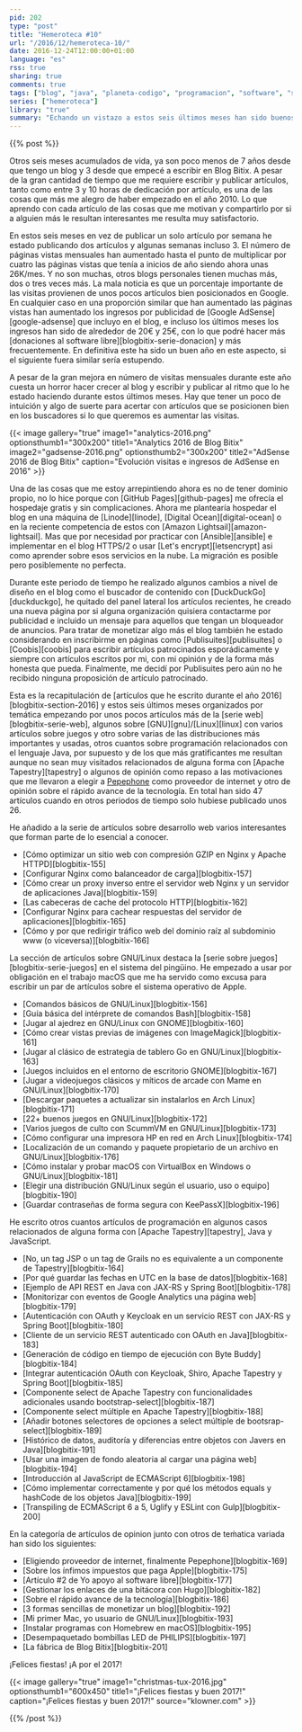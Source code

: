 ```yaml
---
pid: 202
type: "post"
title: "Hemeroteca #10"
url: "/2016/12/hemeroteca-10/"
date: 2016-12-24T12:00:00+01:00
language: "es"
rss: true
sharing: true
comments: true
tags: ["blog", "java", "planeta-codigo", "programacion", "software", "software-libre", "tapestry", "gnu-linux"]
series: ["hemeroteca"]
library: "true"
summary: "Echando un vistazo a estos seis últimos meses han sido buenos, en número de artículos que he escrito y publicado como en el aumento de número de páginas vistas mensuales con respecto a inicios de 2016 y en similar proporción los ingresos mensuales por publicidad AdSense. De esta forma el esfuerzo en tiempo que supone escribir los artículos me es recompensado de alguna forma."
---
```


{{% post %}}

Otros seis meses acumulados de vida, ya son poco menos de 7 años desde que tengo un blog y 3 desde que empecé a escribir en Blog Bitix. A pesar de la gran cantidad de tiempo que me requiere escribir y publicar artículos, tanto como entre 3 y 10 horas de dedicación por artículo, es una de las cosas que más me alegro de haber empezado en el año 2010. Lo que aprendo con cada artículo de las cosas que me motivan y compartirlo por si a alguien más le resultan interesantes me resulta muy satisfactorio.

En estos seis meses en vez de publicar un solo artículo por semana he estado publicando dos artículos y algunas semanas incluso 3. El número de páginas vistas mensuales han aumentado hasta el punto de multiplicar por cuatro las páginas vistas que tenía a inicios de año siendo ahora unas 26K/mes. Y no son muchas, otros blogs personales tienen muchas más, dos o tres veces más. La mala noticia es que un porcentaje importante de las visitas provienen de unos pocos artículos bien posicionados en Google. En cualquier caso en una proporción similar que han aumentado las páginas vistas han aumentado los ingresos por publicidad de [Google AdSense][google-adsense] que incluyo en el blog, e incluso los últimos meses los ingresos han sido de alrededor de 20€ y 25€, con lo que podré hacer más [donaciones al software libre][blogbitix-serie-donacion] y más frecuentemente. En definitiva este ha sido un buen año en este aspecto, si el siguiente fuera similar sería estupendo.

A pesar de la gran mejora en número de visitas mensuales durante este año cuesta un horror hacer crecer al blog y escribir y publicar al ritmo que lo he estado haciendo durante estos últimos meses. Hay que tener un poco de intuición y algo de suerte para acertar con artículos que se posicionen bien en los buscadores si lo que queremos es aumentar las visitas.

{{< image
    gallery="true"
    image1="analytics-2016.png" optionsthumb1="300x200" title1="Analytics 2016 de Blog Bitix"
    image2="gadsense-2016.png" optionsthumb2="300x200" title2="AdSense 2016 de Blog Bitix"
    caption="Evolución visitas e ingresos de AdSense en 2016" >}}

Una de las cosas que me estoy arrepintiendo ahora es no de tener dominio propio, no lo hice porque con [GitHub Pages][github-pages] me ofrecía el hospedaje gratis y sin complicaciones. Ahora me plantearía hospedar el blog en una máquina de [Linode][linode], [Digital Ocean][digital-ocean] o en la reciente competencia de estos con [Amazon Lightsail][amazon-lightsail]. Mas que por necesidad por practicar con [Ansible][ansible] e implementar en el blog HTTPS/2 o usar [Let's encrypt][letsencrypt] asi como aprender sobre esos servicios en la nube. La migración es posible pero posiblemente no perfecta.

Durante este periodo de tiempo he realizado algunos cambios a nivel de diseño en el blog como el buscador de contenido con [DuckDuckGo][duckduckgo], he quitado del panel lateral los artículos recientes, he creado una nueva página por si alguna organización quisiera contactarme por publicidad e incluido un mensaje para aquellos que tengan un bloqueador de anuncios. Para tratar de monetizar algo más el blog también he estado considerando en inscribirme en páginas como [Publisuites][publisuites] o [Coobis][coobis] para escribir artículos patrocinados esporádicamente y siempre con artículos escritos por mi, con mi opinión y de la forma más honesta que pueda. Finalmente, me decidí por Publisuites pero aún no he recibido ninguna proposición de artículo patrocinado.

Esta es la recapitulación de [artículos que he escrito durante el año 2016][blogbitix-section-2016] y estos seis últimos meses organizados por temática empezando por unos pocos artículos más de la [serie web][blogbitix-serie-web], algunos sobre [GNU][gnu]/[Linux][linux] con varios artículos sobre juegos y otro sobre varias de las distribuciones más importantes y usadas, otros cuantos sobre programación relacionados con el lenguaje Java, por supuesto y de los que más gratificantes me resultan aunque no sean muy visitados relacionados de alguna forma con [Apache Tapestry][tapestry] o algunos de opinión como repaso a las motivaciones que me llevaron a elegir a [Pepephone](http://www.pepephone.com/) como proveedor de internet y otro de opinión sobre el rápido avance de la tecnología. En total han sido 47 artículos cuando en otros periodos de tiempo solo hubiese publicado unos 26.

He añadido a la serie de artículos sobre desarrollo web varios interesantes que forman parte de lo esencial a conocer.

* [Cómo optimizar un sitio web con compresión GZIP en Nginx y Apache HTTPD][blogbitix-155]
* [Configurar Nginx como balanceador de carga][blogbitix-157]
* [Cómo crear un proxy inverso entre el servidor web Nginx y un servidor de aplicaciones Java][blogbitix-159]
* [Las cabeceras de cache del protocolo HTTP][blogbitix-162]
* [Configurar Nginx para cachear respuestas del servidor de aplicaciones][blogbitix-165]
* [Cómo y por que redirigir tráfico web del dominio raíz al subdominio www (o viceversa)][blogbitix-166]

La sección de artículos sobre GNU/Linux destaca la [serie sobre juegos][blogbitix-serie-juegos] en el sistema del pingüino. He empezado a usar por obligación en el trabajo macOS que me ha servido como excusa para escribir un par de artículos sobre el sistema operativo de Apple.

* [Comandos básicos de GNU/Linux][blogbitix-156]
* [Guía básica del intérprete de comandos Bash][blogbitix-158]
* [Jugar al ajedrez en GNU/Linux con GNOME][blogbitix-160]
* [Cómo crear vistas previas de imágenes con ImageMagick][blogbitix-161]
* [Jugar al clásico de estrategia de tablero Go en GNU/Linux][blogbitix-163]
* [Juegos incluidos en el entorno de escritorio GNOME][blogbitix-167]
* [Jugar a videojuegos clásicos y míticos de arcade con Mame en GNU/Linux][blogbitix-170]
* [Descargar paquetes a actualizar sin instalarlos en Arch Linux][blogbitix-171]
* [22+ buenos juegos en GNU/Linux][blogbitix-172]
* [Varios juegos de culto con ScummVM en GNU/Linux][blogbitix-173]
* [Cómo configurar una impresora HP en red en Arch Linux][blogbitix-174]
* [Localización de un comando y paquete propietario de un archivo en GNU/Linux][blogbitix-176]
* [Cómo instalar y probar macOS con VirtualBox en Windows o GNU/Linux][blogbitix-181]
* [Elegir una distribución GNU/Linux según el usuario, uso o equipo][blogbitix-190]
* [Guardar contraseñas de forma segura con KeePassX][blogbitix-196]

He escrito otros cuantos artículos de programación en algunos casos relacionados de alguna forma con [Apache Tapestry][tapestry], Java y JavaScript.

* [No, un tag JSP o un tag de Grails no es equivalente a un componente de Tapestry][blogbitix-164]
* [Por qué guardar las fechas en UTC en la base de datos][blogbitix-168]
* [Ejemplo de API REST en Java con JAX-RS y Spring Boot][blogbitix-178]
* [Monitorizar con eventos de Google Analytics una página web][blogbitix-179]
* [Autenticación con OAuth y Keycloak en un servicio REST con JAX-RS y Spring Boot][blogbitix-180]
* [Cliente de un servicio REST autenticado con OAuth en Java][blogbitix-183]
* [Generación de código en tiempo de ejecución con Byte Buddy][blogbitix-184]
* [Integrar autenticación OAuth con Keycloak, Shiro, Apache Tapestry y Spring Boot][blogbitix-185]
* [Componente select de Apache Tapestry con funcionalidades adicionales usando bootstrap-select][blogbitix-187]
* [Componente select múltiple en Apache Tapestry][blogbitix-188]
* [Añadir botones selectores de opciones a select múltiple de bootsrap-select][blogbitix-189]
* [Histórico de datos, auditoría y diferencias entre objetos con Javers en Java][blogbitix-191]
* [Usar una imagen de fondo aleatoria al cargar una página web][blogbitix-194]
* [Introducción al JavaScript de ECMAScript 6][blogbitix-198]
* [Cómo implementar correctamente y por qué los métodos equals y hashCode de los objetos Java][blogbitix-199]
* [Transpiling de ECMAScript 6 a 5, Uglify y ESLint con Gulp][blogbitix-200]

En la categoría de artículos de opinion junto con otros de teḿatica variada han sido los siguientes:

* [Eligiendo proveedor de internet, finalmente Pepephone][blogbitix-169]
* [Sobre los ínfimos impuestos que paga Apple][blogbitix-175]
* [Artículo #2 de Yo apoyo al software libre][blogbitix-177]
* [Gestionar los enlaces de una bitácora con Hugo][blogbitix-182]
* [Sobre el rápido avance de la tecnología][blogbitix-186]
* [3 formas sencillas de monetizar un blog][blogbitix-192]
* [Mi primer Mac, yo usuario de GNU/Linux][blogbitix-193]
* [Instalar programas con Homebrew en macOS][blogbitix-195]
* [Desempaquetado bombillas LED de PHILIPS][blogbitix-197]
* [La fábrica de Blog Bitix][blogbitix-201]

¡Felices fiestas! ¡A por el 2017!

{{< image
    gallery="true"
    image1="christmas-tux-2016.jpg" optionsthumb1="600x450" title1="¡Felices fiestas y buen 2017!"
    caption="¡Felices fiestas y buen 2017!" source="klowner.com" >}}

{{% /post %}}
